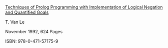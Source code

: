 [Techniques of Prolog Programming with Implementation of Logical Negation and Quantified Goals](https://www.wiley.com/en-us/Techniques+of+Prolog+Programming+with+Implementation+of+Logical+Negation+and+Quantified+Goals-p-9780471571759)

T. Van Le

November 1992, 624 Pages

ISBN: 978-0-471-57175-9
